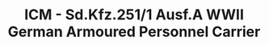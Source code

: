 ---
layout: product
title: "ICM - Sd.Kfz.251/1 Ausf.A WWII German Armoured Personnel Carrier"
price: "TBA" 
desc: "N/A"
img_path: "/assets/img/ICM35101.jpg"
brand: "N/A"
available: false
special_offer: false
new: false
soon: false
cat: "010000"
subcat: "013600"
subsubcat: "0N/A"
sifra: "ICM35101"
popular: true
---